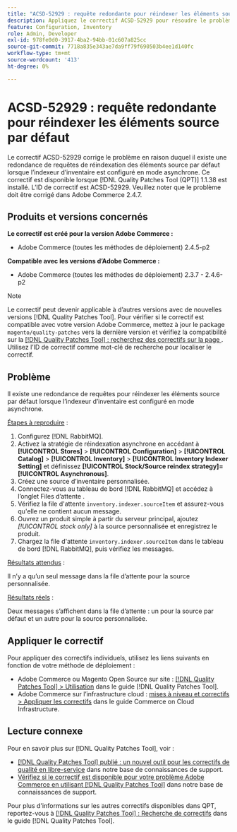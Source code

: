 ```yaml
---
title: "ACSD-52929 : requête redondante pour réindexer les éléments source par défaut"
description: Appliquez le correctif ACSD-52929 pour résoudre le problème Adobe Commerce en raison duquel une requête redondante est envoyée pour réindexer les éléments source par défaut lorsque l’indexeur d’inventaire est configuré en mode asynchrone.
feature: Configuration, Inventory
role: Admin, Developer
exl-id: 978fe0d0-3917-4ba2-94bb-01c607a825cc
source-git-commit: 7718a835e343ae7da9ff79f690503b4ee1d140fc
workflow-type: tm+mt
source-wordcount: '413'
ht-degree: 0%

---
```


# ACSD-52929 : requête redondante pour réindexer les éléments source par défaut

Le correctif ACSD-52929 corrige le problème en raison duquel il existe une redondance de requêtes de réindexation des éléments source par défaut lorsque l’indexeur d’inventaire est configuré en mode asynchrone. Ce correctif est disponible lorsque [!DNL Quality Patches Tool (QPT)] 1.1.38 est installé. L’ID de correctif est ACSD-52929. Veuillez noter que le problème doit être corrigé dans Adobe Commerce 2.4.7.

## Produits et versions concernés

**Le correctif est créé pour la version Adobe Commerce :**

* Adobe Commerce (toutes les méthodes de déploiement) 2.4.5-p2

**Compatible avec les versions d’Adobe Commerce :**

* Adobe Commerce (toutes les méthodes de déploiement) 2.3.7 - 2.4.6-p2

>[!NOTE]
>
>Le correctif peut devenir applicable à d’autres versions avec de nouvelles versions [!DNL Quality Patches Tool]. Pour vérifier si le correctif est compatible avec votre version Adobe Commerce, mettez à jour le package `magento/quality-patches` vers la dernière version et vérifiez la compatibilité sur la [[!DNL Quality Patches Tool] : recherchez des correctifs sur la page ](https://experienceleague.adobe.com/tools/commerce-quality-patches/index.html). Utilisez l’ID de correctif comme mot-clé de recherche pour localiser le correctif.

## Problème

Il existe une redondance de requêtes pour réindexer les éléments source par défaut lorsque l’indexeur d’inventaire est configuré en mode asynchrone.

<u>Étapes à reproduire</u> :

1. Configurez [!DNL RabbitMQ].
1. Activez la stratégie de réindexation asynchrone en accédant à **[!UICONTROL Stores]** > **[!UICONTROL Configuration]** > **[!UICONTROL Catalog]** > **[!UICONTROL Inventory]** > **[!UICONTROL Inventory Indexer Setting]** et définissez **[!UICONTROL Stock/Source reindex strategy]=[!UICONTROL Asynchronous]**.
1. Créez une source d’inventaire personnalisée.
1. Connectez-vous au tableau de bord [!DNL RabbitMQ] et accédez à l’onglet Files d’attente .
1. Vérifiez la file d&#39;attente `inventory.indexer.sourceItem` et assurez-vous qu&#39;elle ne contient aucun message.
1. Ouvrez un produit simple à partir du serveur principal, ajoutez *[!UICONTROL stock only]* à la source personnalisée et enregistrez le produit.
1. Chargez la file d&#39;attente `inventory.indexer.sourceItem` dans le tableau de bord [!DNL RabbitMQ], puis vérifiez les messages.

<u>Résultats attendus</u> :

Il n’y a qu’un seul message dans la file d’attente pour la source personnalisée.

<u>Résultats réels</u> :

Deux messages s’affichent dans la file d’attente : un pour la source par défaut et un autre pour la source personnalisée.

## Appliquer le correctif

Pour appliquer des correctifs individuels, utilisez les liens suivants en fonction de votre méthode de déploiement :

* Adobe Commerce ou Magento Open Source sur site : [[!DNL Quality Patches Tool] > Utilisation](https://experienceleague.adobe.com/docs/commerce-operations/tools/quality-patches-tool/usage.html) dans le guide [!DNL Quality Patches Tool].
* Adobe Commerce sur l’infrastructure cloud : [mises à niveau et correctifs > Appliquer les correctifs](https://experienceleague.adobe.com/docs/commerce-cloud-service/user-guide/develop/upgrade/apply-patches.html) dans le guide Commerce on Cloud Infrastructure.

## Lecture connexe

Pour en savoir plus sur [!DNL Quality Patches Tool], voir :

* [[!DNL Quality Patches Tool] publié : un nouvel outil pour les correctifs de qualité en libre-service](/help/announcements/adobe-commerce-announcements/magento-quality-patches-released-new-tool-to-self-serve-quality-patches.md) dans notre base de connaissances de support.
* [Vérifiez si le correctif est disponible pour votre problème Adobe Commerce en utilisant  [!DNL Quality Patches Tool]](/help/support-tools/patches-available-in-qpt-tool/check-patch-for-magento-issue-with-magento-quality-patches.md) dans notre base de connaissances de support.

Pour plus d&#39;informations sur les autres correctifs disponibles dans QPT, reportez-vous à [[!DNL Quality Patches Tool] : Recherche de correctifs](https://experienceleague.adobe.com/tools/commerce-quality-patches/index.html) dans le guide [!DNL Quality Patches Tool].
